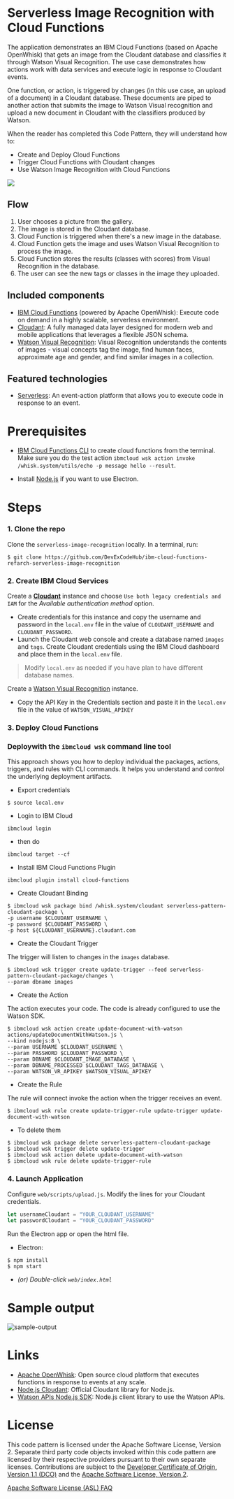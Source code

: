 # Serverless Image Recognition with Cloud Functions

The application demonstrates an IBM Cloud Functions (based on Apache OpenWhisk) that gets an image from the Cloudant database and classifies it through Watson Visual Recognition. The use case demonstrates how actions work with data services and execute logic in response to Cloudant events.

One function, or action, is triggered by changes (in this use case, an upload of a document) in a Cloudant database. These documents are piped to another action that submits the image to Watson Visual recognition and upload a new document in Cloudant with the classifiers produced by Watson.

When the reader has completed this Code Pattern, they will understand how to:

* Create and Deploy Cloud Functions
* Trigger Cloud Functions with Cloudant changes
* Use Watson Image Recognition with Cloud Functions

![](docs/architecture.png)

## Flow

1. User chooses a picture from the gallery.
2. The image is stored in the Cloudant database.
3. Cloud Function is triggered when there's a new image in the database.
4. Cloud Function gets the image and uses Watson Visual Recognition to process the image.
5. Cloud Function stores the results (classes with scores) from Visual Recognition in the database.
6. The user can see the new tags or classes in the image they uploaded.

## Included components

* [IBM Cloud Functions](https://console.ng.bluemix.net/openwhisk) (powered by Apache OpenWhisk): Execute code on demand in a highly scalable, serverless environment.
* [Cloudant](https://console.ng.bluemix.net/catalog/services/cloudant-nosql-db): A fully managed data layer designed for modern web and mobile applications that leverages a flexible JSON schema.
* [Watson Visual Recognition](https://www.ibm.com/watson/developercloud/visual-recognition.html): Visual Recognition understands the contents of images - visual concepts tag the image, find human faces, approximate age and gender, and find similar images in a collection.

## Featured technologies

* [Serverless](https://www.ibm.com/cloud-computing/bluemix/openwhisk): An event-action platform that allows you to execute code in response to an event.

# Prerequisites

* [IBM Cloud Functions CLI](https://console.bluemix.net/openwhisk/learn/cli) to create cloud functions from the terminal. Make sure you do the test action `ibmcloud wsk action invoke /whisk.system/utils/echo -p message hello --result`.

* Install [Node.js](https://nodejs.org/) if you want to use Electron.

# Steps

### 1. Clone the repo

Clone the `serverless-image-recognition` locally. In a terminal, run:

```
$ git clone https://github.com/DevExCodeHub/ibm-cloud-functions-refarch-serverless-image-recognition
```

### 2. Create IBM Cloud Services

Create a [**Cloudant**](https://console.bluemix.net/catalog/services/cloudant) instance and choose `Use both legacy credentials and IAM` for the _Available authentication method_ option.
* Create credentials for this instance and copy the username and password in the `local.env` file in the value of `CLOUDANT_USERNAME` and `CLOUDANT_PASSWORD`.
* Launch the Cloudant web console and create a database named `images` and `tags`. Create Cloudant credentials using the IBM Cloud dashboard and place them in the `local.env` file.
> Modify `local.env` as needed if you have plan to have different database names.

Create a [Watson Visual Recognition](https://console.bluemix.net/catalog/services/visual-recognition) instance.
* Copy the API Key in the Credentials section and paste it in the `local.env` file in the value of `WATSON_VISUAL_APIKEY`

### 3. Deploy Cloud Functions

### Deploywith the `ibmcloud wsk` command line tool

This approach shows you how to deploy individual the packages, actions, triggers, and rules with CLI commands. It helps you understand and control the underlying deployment artifacts.


* Export credentials
```
$ source local.env
```
* Login to IBM Cloud
```
ibmcloud login
```
* then do
```
ibmcloud target --cf
```
* Install IBM Cloud Functions Plugin
```
ibmcloud plugin install cloud-functions
```
* Create Cloudant Binding

```
$ ibmcloud wsk package bind /whisk.system/cloudant serverless-pattern-cloudant-package \
-p username $CLOUDANT_USERNAME \
-p password $CLOUDANT_PASSWORD \
-p host ${CLOUDANT_USERNAME}.cloudant.com
```

* Create the Cloudant Trigger

The trigger will listen to changes in the `images` database.

```
$ ibmcloud wsk trigger create update-trigger --feed serverless-pattern-cloudant-package/changes \
--param dbname images
```

* Create the Action

The action executes your code. The code is already configured to use the Watson SDK.

```
$ ibmcloud wsk action create update-document-with-watson actions/updateDocumentWithWatson.js \
--kind nodejs:8 \
--param USERNAME $CLOUDANT_USERNAME \
--param PASSWORD $CLOUDANT_PASSWORD \
--param DBNAME $CLOUDANT_IMAGE_DATABASE \
--param DBNAME_PROCESSED $CLOUDANT_TAGS_DATABASE \
--param WATSON_VR_APIKEY $WATSON_VISUAL_APIKEY
```

* Create the Rule

The rule will connect invoke the action when the trigger receives an event.

```
$ ibmcloud wsk rule create update-trigger-rule update-trigger update-document-with-watson
```

* To delete them

```
$ ibmcloud wsk package delete serverless-pattern-cloudant-package
$ ibmcloud wsk trigger delete update-trigger
$ ibmcloud wsk action delete update-document-with-watson
$ ibmcloud wsk rule delete update-trigger-rule
```

### 4. Launch Application

Configure `web/scripts/upload.js`. Modify the lines for your Cloudant credentials.

```js
let usernameCloudant = "YOUR_CLOUDANT_USERNAME"
let passwordCloudant = "YOUR_CLOUDANT_PASSWORD"
```

Run the Electron app or open the html file.

* Electron:
```
$ npm install
$ npm start
```

* _(or) Double-click `web/index.html`_

# Sample output

![sample-output](docs/screenshot.png)

# Links

* [Apache OpenWhisk](http://openwhisk.incubator.apache.org/): Open source cloud platform that executes functions in response to events at any scale.
* [Node.js Cloudant](https://github.com/cloudant/nodejs-cloudant): Official Cloudant library for Node.js.
* [Watson APIs Node.js SDK](https://github.com/watson-developer-cloud/node-sdk): Node.js client library to use the Watson APIs.

# License
This code pattern is licensed under the Apache Software License, Version 2.  Separate third party code objects invoked within this code pattern are licensed by their respective providers pursuant to their own separate licenses. Contributions are subject to the [Developer Certificate of Origin, Version 1.1 (DCO)](https://developercertificate.org/) and the [Apache Software License, Version 2](http://www.apache.org/licenses/LICENSE-2.0.txt).

[Apache Software License (ASL) FAQ](http://www.apache.org/foundation/license-faq.html#WhatDoesItMEAN)
